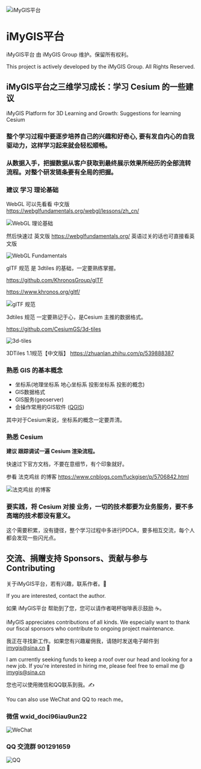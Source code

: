 ﻿![iMyGIS平台](./assets/iMyGISPlatform.png)

# iMyGIS平台

iMyGIS平台 由 iMyGIS Group 维护。保留所有权利。

This project is actively developed by the iMyGIS Group. All Rights Reserved.

## iMyGIS平台之三维学习成长：学习 Cesium 的一些建议
iMyGIS Platform for 3D Learning and Growth: Suggestions for learning Cesium

### 整个学习过程中要逐步培养自己的兴趣和好奇心, 要有发自内心的自我驱动力，这样学习起来就会轻松顺畅。

### 从数据入手，把握数据从客户获取到最终展示效果所经历的全部流转流程。对整个研发链条要有全局的把握。

### 建议 学习 理论基础
WebGL 可以先看看 中文版 https://webglfundamentals.org/webgl/lessons/zh_cn/

![WebGL 理论基础](./assets/module/SuggestionsForLearningCesium/WebGLFundamentals.png)

然后快速过 英文版 https://webglfundamentals.org/ 英语过关的话也可直接看英文版

![WebGL Fundamentals](./assets/module/SuggestionsForLearningCesium/WebGLFundamentalsEnUS.png)

glTF 规范 是 3dtiles 的基础，一定要熟练掌握。

https://github.com/KhronosGroup/glTF

https://www.khronos.org/gltf/

![glTF 规范](./assets/module/SuggestionsForLearningCesium/gltfOverview-2.0.0b.png)

3dtiles 规范 一定要熟记于心，是Cesium 主推的数据格式。

https://github.com/CesiumGS/3d-tiles

![3d-tiles](./assets/module/SuggestionsForLearningCesium/3d-tiles.png)

3DTiles 1.1规范【中文版】 https://zhuanlan.zhihu.com/p/539888387

### 熟悉 GIS 的基本概念
- 坐标系(地理坐标系 地心坐标系 投影坐标系 投影的概念)
- GIS数据格式
- GIS服务(geoserver)
- 会操作常用的GIS软件 ([QGIS](https://qgis.org/en/site/))

其中对于Cesium来说，坐标系的概念一定要弄清。

### 熟悉 Cesium
**建议 跟踪调试一遍 Cesium 渲染流程。**

快速过下官方文档，不要在意细节，有个印象就好。

参看 法克鸡丝 的博客 https://www.cnblogs.com/fuckgiser/p/5706842.html

![法克鸡丝 的博客](./assets/module/SuggestionsForLearningCesium/fuckgiser.png)

### 要实践，将 Cesium 对接 业务，一切的技术都要为业务服务，要不多高端的技术都没有意义。
这个需要积累，没有捷径，整个学习过程中多进行PDCA，要多相互交流，每个人都会发现一些闪光点。

## 交流、捐赠支持 Sponsors、贡献与参与 Contributing
关于iMyGIS平台，若有兴趣，联系作者。🌹

If you are interested, contact the author.

如果 iMyGIS平台 帮助到了您，您可以请作者喝杯咖啡表示鼓励 ☕️。

iMyGIS appreciates contributions of all kinds. We especially want to thank our fiscal sponsors who contribute to ongoing project maintenance.

我正在寻找新工作。如果您有兴趣雇佣我，请随时发送电子邮件到 imygis@sina.cn 📧

I am currently seeking funds to keep a roof over our head and looking for a new job. If you're interested in hiring me, please feel free to email me @ <imygis@sina.cn>

您也可以使用微信和QQ联系到我。✍

You can also use WeChat and QQ to reach me。

### 微信 wxid_doci96iau9un22

![WeChat](./assets/iMyGISGroup/WeChatBlue.jpg)

### QQ 交流群 901291659

![QQ](./assets/iMyGISGroup/QQ.jpg)


